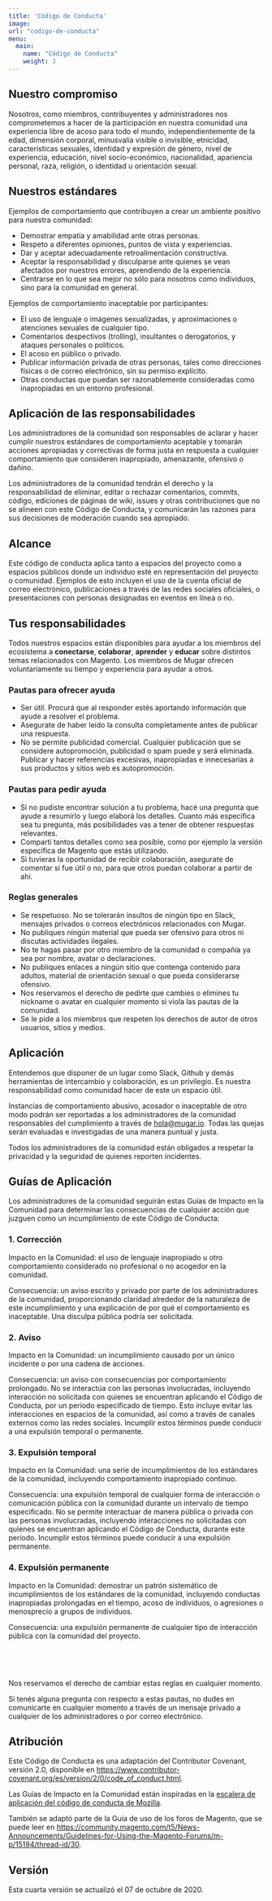```yaml
---
title: 'Código de Conducta'
image: 
url: "codigo-de-conducta"
menu:
  main:
    name: "Código de Conducta"
    weight: 3
---
```


## Nuestro compromiso

Nosotros, como miembros, contribuyentes y administradores nos comprometemos a hacer de la participación en nuestra comunidad una experiencia libre de acoso para todo el mundo, independientemente de la edad, dimensión corporal, minusvalía visible o invisible, etnicidad, características sexuales, identidad y expresión de género, nivel de experiencia, educación, nivel socio-económico, nacionalidad, apariencia personal, raza, religión, o identidad u orientación sexual.

## Nuestros estándares

Ejemplos de comportamiento que contribuyen a crear un ambiente positivo para nuestra comunidad:

* Demostrar empatía y amabilidad ante otras personas.
* Respeto a diferentes opiniones, puntos de vista y experiencias.
* Dar y aceptar adecuadamente retroalimentación constructiva.
* Aceptar la responsabilidad y disculparse ante quienes se vean afectados por nuestros errores, aprendiendo de la experiencia.
* Centrarse en lo que sea mejor no sólo para nosotros como individuos, sino para la comunidad en general.

Ejemplos de comportamiento inaceptable por participantes:

* El uso de lenguaje o imágenes sexualizadas, y aproximaciones o atenciones sexuales de cualquier tipo.
* Comentarios despectivos (trolling), insultantes o derogatorios, y ataques personales o políticos.
* El acoso en público o privado.
* Publicar información privada de otras personas, tales como direcciones físicas o de correo electrónico, sin su permiso explícito.
* Otras conductas que puedan ser razonablemente consideradas como inapropiadas en un entorno profesional.

## Aplicación de las responsabilidades

Los administradores de la comunidad son responsables de aclarar y hacer cumplir nuestros estándares de comportamiento aceptable y tomarán acciones apropiadas y correctivas de forma justa en respuesta a cualquier comportamiento que consideren inapropiado, amenazante, ofensivo o dañino.

Los administradores de la comunidad tendrán el derecho y la responsabilidad de eliminar, editar o rechazar comentarios, commits, código, ediciones de páginas de wiki, issues y otras contribuciones que no se alineen con este Código de Conducta, y comunicarán las razones para sus decisiones de moderación cuando sea apropiado.

## Alcance

Este código de conducta aplica tanto a espacios del proyecto como a espacios públicos donde un individuo esté en representación del proyecto o comunidad. Ejemplos de esto incluyen el uso de la cuenta oficial de correo electrónico, publicaciones a través de las redes sociales oficiales, o presentaciones con personas designadas en eventos en línea o no.

## Tus responsabilidades

Todos nuestros espacios están disponibles para ayudar a los miembros del ecosistema a **conectarse**, **colaborar**, **aprender** y **educar** sobre distintos temas relacionados con Magento. Los miembros de Mugar ofrecen voluntariamente su tiempo y experiencia para ayudar a otros.

### Pautas para ofrecer ayuda

* Ser útil. Procurá que al responder estés aportando información que ayude a resolver el problema.
* Asegurate de haber leído la consulta completamente antes de publicar una respuesta.
* No se permite publicidad comercial. Cualquier publicación que se considere autopromoción, publicidad o spam puede y será eliminada. Publicar y hacer referencias excesivas, inapropiadas e innecesarias a sus productos y sitios web es autopromoción.

### Pautas para pedir ayuda

* Si no pudiste encontrar solución a tu problema, hacé una pregunta que ayude a resumirlo y luego elaborá los detalles. Cuanto más específica sea tu pregunta, más posibilidades vas a tener de obtener respuestas relevantes.
* Compartí tantos detalles como sea posible, como por ejemplo la versión específica de Magento que estás utilizando.
* Si tuvieras la oportunidad de recibir colaboración, asegurate de comentar si fue útil o no, para que otros puedan colaborar a partir de ahí.

### Reglas generales

* Se respetuoso. No se tolerarán insultos de ningún tipo en Slack, mensajes privados o correos electrónicos relacionados con Mugar.
* No publiques ningún material que pueda ser ofensivo para otros ni discutas actividades ilegales.
* No te hagas pasar por otro miembro de la comunidad o compañía ya sea por nombre, avatar o declaraciones.
* No publiques enlaces a ningún sitio que contenga contenido para adultos, material de orientación sexual o que pueda considerarse ofensivo.
* Nos reservamos el derecho de pedirte que cambies o elimines tu nickname o avatar en cualquier momento si viola las pautas de la comunidad.
* Se le pide a los miembros que respeten los derechos de autor de otros usuarios, sitios y medios.

## Aplicación

Entendemos que disponer de un lugar como Slack, Github y demás herramientas de intercambio y colaboración, es un privilegio. Es nuestra responsabilidad como comunidad hacer de este un espacio útil.

Instancias de comportamiento abusivo, acosador o inaceptable de otro modo podrán ser reportadas a los administradores de la comunidad responsables del cumplimiento a través de hola@mugar.io. Todas las quejas serán evaluadas e investigadas de una manera puntual y justa.

Todos los administradores de la comunidad están obligados a respetar la privacidad y la seguridad de quienes reporten incidentes.

## Guías de Aplicación

Los administradores de la comunidad seguirán estas Guías de Impacto en la Comunidad para determinar las consecuencias de cualquier acción que juzguen como un incumplimiento de este Código de Conducta:

### 1. Corrección

Impacto en la Comunidad: el uso de lenguaje inapropiado u otro comportamiento considerado no profesional o no acogedor en la comunidad.

Consecuencia: un aviso escrito y privado por parte de los administradores de la comunidad, proporcionando claridad alrededor de la naturaleza de este incumplimiento y una explicación de por qué el comportamiento es inaceptable. Una disculpa pública podría ser solicitada.

### 2. Aviso

Impacto en la Comunidad: un incumplimiento causado por un único incidente o por una cadena de acciones.

Consecuencia: un aviso con consecuencias por comportamiento prolongado. No se interactúa con las personas involucradas, incluyendo interacción no solicitada con quienes se encuentran aplicando el Código de Conducta, por un periodo especificado de tiempo. Esto incluye evitar las interacciones en espacios de la comunidad, así como a través de canales externos como las redes sociales. Incumplir estos términos puede conducir a una expulsión temporal o permanente.

### 3. Expulsión temporal

Impacto en la Comunidad: una serie de incumplimientos de los estándares de la comunidad, incluyendo comportamiento inapropiado continuo.

Consecuencia: una expulsión temporal de cualquier forma de interacción o comunicación pública con la comunidad durante un intervalo de tiempo especificado. No se permite interactuar de manera pública o privada con las personas involucradas, incluyendo interacciones no solicitadas con quienes se encuentran aplicando el Código de Conducta, durante este periodo. Incumplir estos términos puede conducir a una expulsión permanente.

### 4. Expulsión permanente

Impacto en la Comunidad: demostrar un patrón sistemático de incumplimientos de los estándares de la comunidad, incluyendo conductas inapropiadas prolongadas en el tiempo, acoso de individuos, o agresiones o menosprecio a grupos de individuos.

Consecuencia: una expulsión permanente de cualquier tipo de interacción pública con la comunidad del proyecto.

&nbsp;

&nbsp;

Nos reservamos el derecho de cambiar estas reglas en cualquier momento.

Si tenés alguna pregunta con respecto a estas pautas, no dudes en comunicarte en cualquier momento a través de un mensaje privado a cualquier de los administradores o por correo electrónico.

## Atribución

Este Código de Conducta es una adaptación del Contributor Covenant, versión 2.0, disponible en https://www.contributor-covenant.org/es/version/2/0/code_of_conduct.html.

Las Guías de Impacto en la Comunidad están inspiradas en la [escalera de aplicación del código de conducta de Mozilla](https://github.com/mozilla/diversity).

También se adaptó parte de la Guía de uso de los foros de Magento, que se puede leer en https://community.magento.com/t5/News-Announcements/Guidelines-for-Using-the-Magento-Forums/m-p/15194/thread-id/30.

## Versión

Esta cuarta versión se actualizó el 07 de octubre de 2020.